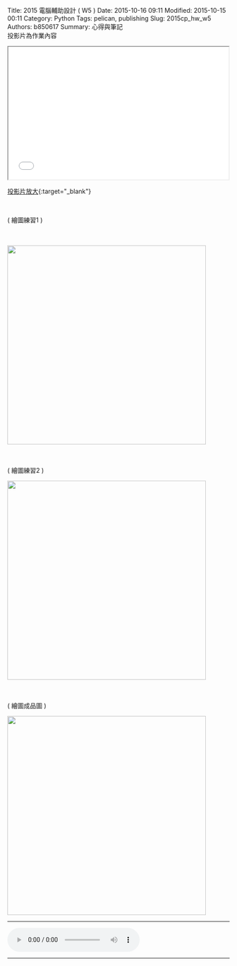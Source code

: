 Title: 2015 電腦輔助設計 ( W5 )
Date: 2015-10-16 09:11
Modified: 2015-10-15 00:11
Category: Python
Tags: pelican, publishing
Slug: 2015cp_hw_w5
Authors: b850617
Summary: 心得與筆記
<br>
投影片為作業內容

<iframe src="simplest3.html" width="500" height="300"></iframe>

[投影片放大](simplest3.html){:target="_blank"}

<br>
<p>( 繪圖練習1 )</p>
<br>
<br>
<img src="https://copy.com/GAz0F1F1YBVqomkN"width="450"height="450">

<br>
<br>
<br>
<p>( 繪圖練習2 )</p>
<img src="https://copy.com/aSLkL9FI4TQ3Lhq7"width="450"height="450">
<br>
<br>
<br>
<p>( 繪圖成品圖 )</p>
<img src="https://copy.com/AZcqewxQbXK2Eqhu"width="450"height="450">
<br>
<hr>
<html>
<head>
<title>帝都大學</title>
</head>
<body>
    <audio controls autoplay>
        <source src="https://copy.com/ZmDRmsoyRTEkmfUd">
    </audio>
</body>
</html>
<hr>
